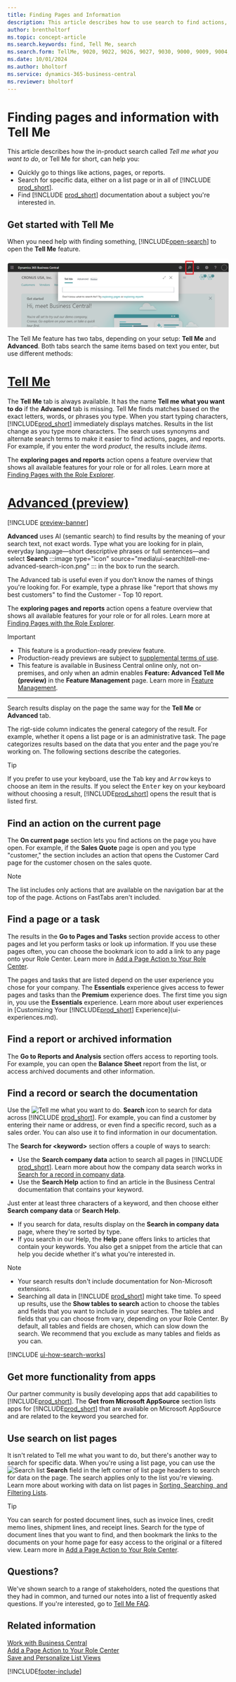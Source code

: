 ```yaml
---
title: Finding Pages and Information
description: This article describes how to use search to find actions, pages, reports, documentation, and data, and other apps and consulting services.
author: brentholtorf
ms.topic: concept-article
ms.search.keywords: find, Tell Me, search
ms.search.form: TellMe, 9020, 9022, 9026, 9027, 9030, 9000, 9009, 9004, 9005, 9024, 9006, 9007, 9010, 9016, 9017
ms.date: 10/01/2024
ms.author: bholtorf
ms.service: dynamics-365-business-central
ms.reviewer: bholtorf
---
```

# Finding pages and information with Tell Me

This article describes how the in-product search called *Tell me what you want to do*, or Tell Me for short, can help you: 

* Quickly go to things like actions, pages, or reports.
* Search for specific data, either on a list page or in all of [!INCLUDE [prod_short](includes/prod_short.md)].
* Find [!INCLUDE [prod_short](includes/prod_short.md)] documentation about a subject you're interested in.

<!-- ![!VIDEO https://go.microsoft.com/fwlink/?linkid=2086048] -->

## Get started with Tell Me
<!--
Tell Me feature — quick usage guide

How it works
- The Tell Me feature has two tabs: "Tell Me" and "Advanced".
- Both tabs search the same items, but use different methods:
  - Tell Me: finds matches based on the exact words or keywords you type.
  - Advanced: uses AI (semantic search) to find results based on the meaning of your query.

How to use
1. Open Tell Me and select the tab you want: Tell Me or Advanced.
2. Type your search as plain, everyday language — short phrases or full sentences both work.
3. Press Enter or pick a result from the suggestions to go directly to the command, page, or report.

When to use which tab
- Use Tell Me when you know specific words or exact command names.
- Use Advanced when you only know what you want to achieve but not the exact name. The AI interprets intent and returns relevant items even without exact matches.

Example
- Query: "report that shows my best customers"
- Result (Advanced): finds the Customer - Top 10 report even if you don't know that exact report name.

Tips
- Be descriptive: include what you want to do (e.g., "create invoice for customer"), not just a single keyword.
- Try the Advanced tab if Tell Me doesn't return useful results — semantic search will broaden the matches.
-->

When you need help with finding something, [!INCLUDE[open-search](includes/open-search-lowercase.md)] to open the **Tell Me** feature.

[![Shows the Tell Me window in the role center](media/ui-search/tell-me.png)](media/ui-search/tell-me.png#lightbox)

The Tell Me feature has two tabs, depending on your setup: **Tell Me** and **Advanced**. Both tabs search the same items based on text you enter, but use different methods:

# [Tell Me](#tab/tellme)

The **Tell Me** tab is always available. It has the name **Tell me what you want to do** if the **Advanced** tab is missing. Tell Me finds matches based on the exact letters, words, or phrases you type. When you start typing characters, [!INCLUDE[prod_short](includes/prod_short.md)] immediately displays matches. Results in the list change as you type more characters. The search uses synonyms and alternate search terms to make it easier to find actions, pages, and reports. For example, if you enter the word *product*, the results include *items*. 

The **exploring pages and reports** action opens a feature overview that shows all available features for your role or for all roles. Learn more at [Finding Pages with the Role Explorer](ui-role-explorer.md).


# [Advanced (preview)](#tab/advanced)

[!INCLUDE [preview-banner](~/../shared-content/shared/preview-includes/preview-banner-section.md)]

**Advanced** uses AI (semantic search) to find results by the meaning of your search text, not exact words. Type what you are looking for in plain, everyday language&mdash;short descriptive phrases or full sentences&mdash;and select **Search** :::image type="icon" source="media\ui-search\tell-me-advanced-search-icon.png" ::: in the box to run the search.

The Advanced tab is useful even if you don’t know the names of things you're looking for. For example, type a phrase like "report that shows my best customers" to find the Customer - Top 10 report.

The **exploring pages and reports** action opens a feature overview that shows all available features for your role or for all roles. Learn more at [Finding Pages with the Role Explorer](ui-role-explorer.md).

> [!IMPORTANT]
> - This feature is a production-ready preview feature.
> - Production-ready previews are subject to [supplemental terms of use](https://go.microsoft.com/fwlink/?linkid=2189520).
> - This feature is available in Business Central online only, not on-premises, and only when an admin enables **Feature: Advanced Tell Me (preview)** in the **Feature Management** page. Learn more in [Feature Management](/dynamics365/business-central/dev-itpro/administration/feature-management).

---

Search results display on the page the same way for the **Tell Me** or **Advanced** tab.

The rigt-side column indicates the general category of the result. For example, whether it opens a list page or is an administrative task. The page categorizes results based on the data that you enter and the page you're working on. The following sections describe the categories.

> [!TIP]  
> If you prefer to use your keyboard, use the <kbd>Tab</kbd> key and <kbd>Arrow</kbd> keys to choose an item in the results. If you select the <kbd>Enter</kbd> key on your keyboard without choosing a result, [!INCLUDE[prod_short](includes/prod_short.md)] opens the result that is listed first.

## Find an action on the current page

The **On current page** section lets you find actions on the page you have open. For example, if the **Sales Quote** page is open and you type "customer," the section includes an action that opens the Customer Card page for the customer chosen on the sales quote.

> [!NOTE]  
> The list includes only actions that are available on the navigation bar at the top of the page. Actions on FastTabs aren't included.  

## Find a page or a task

The results in the **Go to Pages and Tasks** section provide access to other pages and let you perform tasks or look up information. If you use these pages often, you can choose the bookmark icon to add a link to any page onto your Role Center. Learn more in [Add a Page Action to Your Role Center](ui-bookmarks.md).

The pages and tasks that are listed depend on the user experience you chose for your company. The **Essentials** experience gives access to fewer pages and tasks than the **Premium** experience does. The first time you sign in, you use the **Essentials** experience. Learn more about user experiences in [Customizing Your [!INCLUDE[prod_short](includes/prod_short.md)] Experience](ui-experiences.md).

## Find a report or archived information

The **Go to Reports and Analysis** section offers access to reporting tools. For example, you can open the **Balance Sheet** report from the list, or access archived documents and other information.  

## Find a record or search the documentation

Use the ![Tell me what you want to do.](media/ui-search/search.png "Search for Page or Report") **Search** icon to search for data across [!INCLUDE [prod_short](includes/prod_short.md)]. For example, you can find a customer by entering their name or address, or even find a specific record, such as a sales order. You can also use it to find information in our documentation.

The **Search for \<keyword\>** section offers a couple of ways to search:

* Use the **Search company data** action to search all pages in [!INCLUDE [prod_short](includes/prod_short.md)]. Learn more about how the company data search works in [Search for a record in company data](ui-search-data.md).
* Use the **Search Help** action to find an article in the Business Central documentation that contains your keyword.

Just enter at least three characters of a keyword, and then choose either **Search company data** or **Search Help**.

* If you search for data, results display on the **Search in company data** page, where they're sorted by type.  
* If you search in our Help, the **Help** pane offers links to articles that contain your keywords. You also get a snippet from the article that can help you decide whether it's what you're interested in.

> [!NOTE]
> - Your search results don't include documentation for Non-Microsoft extensions.
> - Searching all data in [!INCLUDE [prod_short](includes/prod_short.md)] might take time. To speed up results, use the **Show tables to search** action to choose the tables and fields that you want to include in your searches. The tables and fields that you can choose from vary, depending on your Role Center. By default, all tables and fields are chosen, which can slow down the search. We recommend that you exclude as many tables and fields as you can.

[!INCLUDE [ui-how-search-works](includes/ui-how-search-works.md)]

## Get more functionality from apps

Our partner community is busily developing apps that add capabilities to [!INCLUDE[prod_short](includes/prod_short.md)]. The **Get from Microsoft AppSource** section lists apps for [!INCLUDE[prod_short](includes/prod_short.md)] that are available on Microsoft AppSource and are related to the keyword you searched for.

## Use search on list pages

It isn't related to Tell me what you want to do, but there's another way to search for specific data. When you're using a list page, you can use the ![Search list](media/ui-search/search-list.png "Search list icon") **Search** field in the left corner of list page headers to search for data on the page. The search applies only to the list you're viewing. Learn more about working with data on list pages in [Sorting, Searching, and Filtering Lists](ui-enter-criteria-filters.md#searching).  

> [!TIP]
> You can search for posted document lines, such as invoice lines, credit memo lines, shipment lines, and receipt lines. Search for the type of document lines that you want to find, and then bookmark the links to the documents on your home page for easy access to the original or a filtered view. Learn more in [Add a Page Action to Your Role Center](ui-bookmarks.md).

## Questions?

We've shown search to a range of stakeholders, noted the questions that they had in common, and turned our notes into a list of frequently asked questions. If you're interested, go to [Tell Me FAQ](ui-search-faq.md).

## Related information

[Work with Business Central](ui-work-product.md)  
[Add a Page Action to Your Role Center](ui-bookmarks.md)  
[Save and Personalize List Views](ui-views.md)  

[!INCLUDE[footer-include](includes/footer-banner.md)]
